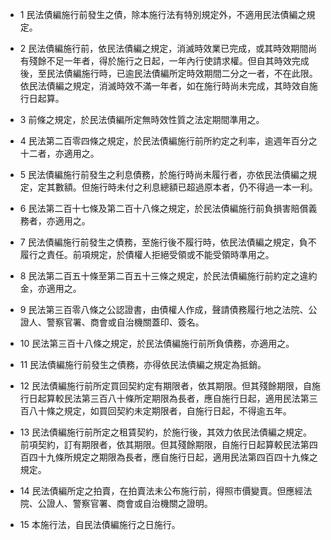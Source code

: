 * 1 民法債編施行前發生之債，除本施行法有特別規定外，不適用民法債編之規定。

* 2 民法債編施行前，依民法債編之規定，消滅時效業已完成，或其時效期間尚有殘餘不足一年者，得於施行之日起，一年內行使請求權。但自其時效完成後，至民法債編施行時，已逾民法債編所定時效期間二分之一者，不在此限。依民法債編之規定，消滅時效不滿一年者，如在施行時尚未完成，其時效自施行日起算。

* 3 前條之規定，於民法債編所定無時效性質之法定期間準用之。

* 4 民法第二百零四條之規定，於民法債編施行前所約定之利率，逾週年百分之十二者，亦適用之。

* 5 民法債編施行前發生之利息債務，於施行時尚未履行者，亦依民法債編之規定，定其數額。但施行時未付之利息總額已超過原本者，仍不得過一本一利。

* 6 民法第二百十七條及第二百十八條之規定，於民法債編施行前負損害賠償義務者，亦適用之。

* 7 民法債編施行前發生之債務，至施行後不履行時，依民法債編之規定，負不履行之責任。前項規定，於債權人拒絕受領或不能受領時準用之。

* 8 民法第二百五十條至第二百五十三條之規定，於民法債編施行前約定之違約金，亦適用之。

* 9 民法第三百零八條之公認證書，由債權人作成，聲請債務履行地之法院、公證人、警察官署、商會或自治機關蓋印、簽名。

* 10 民法第三百十八條之規定，於民法債編施行前所負債務，亦適用之。

* 11 民法債編施行前發生之債務，亦得依民法債編之規定為抵銷。

* 12 民法債編施行前所定買回契約定有期限者，依其期限。但其殘餘期限，自施行日起算較民法第三百八十條所定期限為長者，應自施行日起，適用民法第三百八十條之規定，如買回契約未定期限者，自施行日起，不得逾五年。

* 13 民法債編施行前所定之租賃契約，於施行後，其效力依民法債編之規定。前項契約，訂有期限者，依其期限。但其殘餘期限，自施行日起算較民法第四百四十九條所規定之期限為長者，應自施行日起，適用民法第四百四十九條之規定。

* 14 民法債編所定之拍賣，在拍賣法未公布施行前，得照市價變賣。但應經法院、公證人、警察官署、商會或自治機關之證明。

* 15 本施行法，自民法債編施行之日施行。

